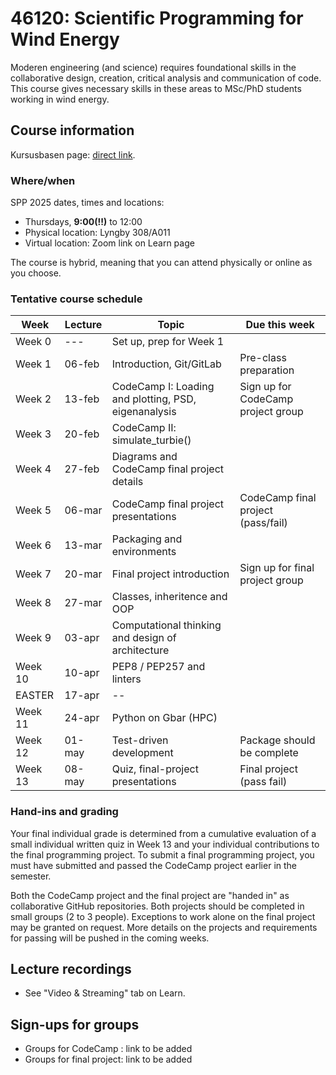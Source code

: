 # 46120: Scientific Programming for Wind Energy

Moderen engineering (and science) requires foundational skills in the collaborative design,
creation, critical analysis and communication of code. This course gives necessary skills in
these areas to MSc/PhD students working in wind energy.

## Course information

Kursusbasen page: [direct link](https://kurser.dtu.dk/course/46120).

### Where/when

SPP 2025 dates, times and locations:
 * Thursdays, **9:00(!!)** to 12:00
 * Physical location: Lyngby 308/A011
 * Virtual location: Zoom link on Learn page

The course is hybrid, meaning that you can attend physically or online as you choose.

### Tentative course schedule

| Week    | Lecture | Topic                                                | Due this week                      |
|---------|---------|------------------------------------------------------|------------------------------------|
| Week 0  | ---     | Set up, prep for Week 1                              |                                    |
| Week 1  | 06-feb  | Introduction, Git/GitLab                             | Pre-class preparation              |
| Week 2  | 13-feb  | CodeCamp I: Loading and plotting, PSD, eigenanalysis | Sign up for CodeCamp project group |
| Week 3  | 20-feb  | CodeCamp II: simulate_turbie()                       |                                    |
| Week 4  | 27-feb  | Diagrams and CodeCamp final project details          |                                    |
| Week 5  | 06-mar  | CodeCamp final project presentations                 | CodeCamp final project (pass/fail) |
| Week 6  | 13-mar  | Packaging and environments                           |                                    |
| Week 7  | 20-mar  | Final project introduction                           | Sign up for final project group    |
| Week 8  | 27-mar  | Classes, inheritence and OOP                         |                                    |
| Week 9  | 03-apr  | Computational thinking and design of architecture    |                                    |
| Week 10 | 10-apr  | PEP8 / PEP257 and linters                            |                                    |
|  EASTER | 17-apr  | --                                                   |                                    |
| Week 11 | 24-apr  | Python on Gbar (HPC)                                 |                                    |
| Week 12 | 01-may  | Test-driven development                              | Package should be complete         |
| Week 13 | 08-may  | Quiz, final-project presentations                    | Final project (pass fail)          |

### Hand-ins and grading

Your final individual grade is determined from a cumulative evaluation of a small individual written quiz
in Week 13 and your individual contributions to the final programming project. To submit a final programming project,
you must have submitted and passed the CodeCamp project earlier in the semester.

Both the CodeCamp project and the final project are "handed in" as collaborative GitHub repositories. Both
projects should be completed in small groups (2 to 3 people). Exceptions to work alone on the final
project may be granted on request. More details on the projects and requirements for passing will
be pushed in the coming weeks.


## Lecture recordings

 * See "Video & Streaming" tab on Learn.


## Sign-ups for groups

 * Groups for CodeCamp : link to be added 
 * Groups for final project: link to be added
